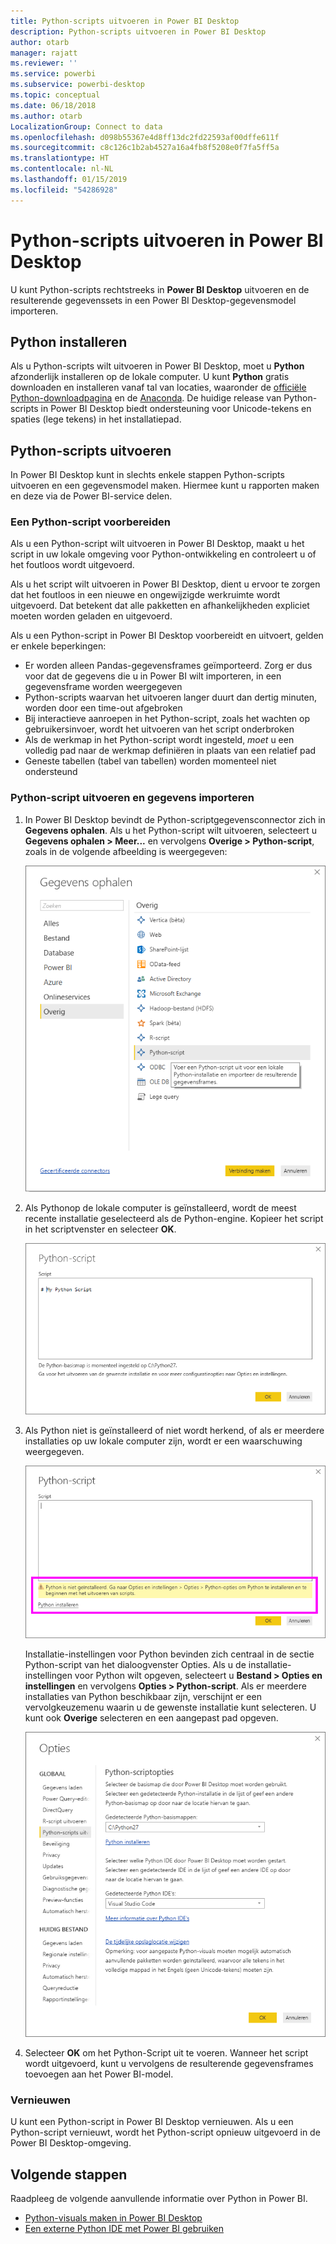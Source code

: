 ```yaml
---
title: Python-scripts uitvoeren in Power BI Desktop
description: Python-scripts uitvoeren in Power BI Desktop
author: otarb
manager: rajatt
ms.reviewer: ''
ms.service: powerbi
ms.subservice: powerbi-desktop
ms.topic: conceptual
ms.date: 06/18/2018
ms.author: otarb
LocalizationGroup: Connect to data
ms.openlocfilehash: d098b55367e4d8ff13dc2fd22593af00dffe611f
ms.sourcegitcommit: c8c126c1b2ab4527a16a4fb8f5208e0f7fa5ff5a
ms.translationtype: HT
ms.contentlocale: nl-NL
ms.lasthandoff: 01/15/2019
ms.locfileid: "54286928"
---
```

# <a name="run-python-scripts-in-power-bi-desktop"></a>Python-scripts uitvoeren in Power BI Desktop
U kunt Python-scripts rechtstreeks in **Power BI Desktop** uitvoeren en de resulterende gegevenssets in een Power BI Desktop-gegevensmodel importeren.

## <a name="install-python"></a>Python installeren
Als u Python-scripts wilt uitvoeren in Power BI Desktop, moet u **Python** afzonderlijk installeren op de lokale computer. U kunt **Python** gratis downloaden en installeren vanaf tal van locaties, waaronder de [officiële Python-downloadpagina](https://www.python.org/) en de [Anaconda](https://anaconda.org/anaconda/python/). De huidige release van Python-scripts in Power BI Desktop biedt ondersteuning voor Unicode-tekens en spaties (lege tekens) in het installatiepad.

## <a name="run-python-scripts"></a>Python-scripts uitvoeren
In Power BI Desktop kunt in slechts enkele stappen Python-scripts uitvoeren en een gegevensmodel maken. Hiermee kunt u rapporten maken en deze via de Power BI-service delen.

### <a name="prepare-a-python-script"></a>Een Python-script voorbereiden
Als u een Python-script wilt uitvoeren in Power BI Desktop, maakt u het script in uw lokale omgeving voor Python-ontwikkeling en controleert u of het foutloos wordt uitgevoerd.

Als u het script wilt uitvoeren in Power BI Desktop, dient u ervoor te zorgen dat het foutloos in een nieuwe en ongewijzigde werkruimte wordt uitgevoerd. Dat betekent dat alle pakketten en afhankelijkheden expliciet moeten worden geladen en uitgevoerd.

Als u een Python-script in Power BI Desktop voorbereidt en uitvoert, gelden er enkele beperkingen:

* Er worden alleen Pandas-gegevensframes geïmporteerd. Zorg er dus voor dat de gegevens die u in Power BI wilt importeren, in een gegevensframe worden weergegeven
* Python-scripts waarvan het uitvoeren langer duurt dan dertig minuten, worden door een time-out afgebroken
* Bij interactieve aanroepen in het Python-script, zoals het wachten op gebruikersinvoer, wordt het uitvoeren van het script onderbroken
* Als de werkmap in het Python-script wordt ingesteld, *moet* u een volledig pad naar de werkmap definiëren in plaats van een relatief pad
* Geneste tabellen (tabel van tabellen) worden momenteel niet ondersteund 

### <a name="run-your-python-script-and-import-data"></a>Python-script uitvoeren en gegevens importeren
1. In Power BI Desktop bevindt de Python-scriptgegevensconnector zich in **Gegevens ophalen**. Als u het Python-script wilt uitvoeren, selecteert u **Gegevens ophalen &gt; Meer...** en vervolgens **Overige &gt; Python-script**, zoals in de volgende afbeelding is weergegeven:
   
   ![](media/desktop-python-scripts/python-scripts-1.png)
2. Als Pythonop de lokale computer is geïnstalleerd, wordt de meest recente installatie geselecteerd als de Python-engine. Kopieer het script in het scriptvenster en selecteer **OK**.
   
   ![](media/desktop-python-scripts/python-scripts-2.png)
3. Als Python niet is geïnstalleerd of niet wordt herkend, of als er meerdere installaties op uw lokale computer zijn, wordt er een waarschuwing weergegeven.
   
   ![](media/desktop-python-scripts/python-scripts-3.png)
   
   Installatie-instellingen voor Python bevinden zich centraal in de sectie Python-script van het dialoogvenster Opties. Als u de installatie-instellingen voor Python wilt opgeven, selecteert u **Bestand > Opties en instellingen** en vervolgens **Opties > Python-script**. Als er meerdere installaties van Python beschikbaar zijn, verschijnt er een vervolgkeuzemenu waarin u de gewenste installatie kunt selecteren. U kunt ook **Overige** selecteren en een aangepast pad opgeven.
   
   ![](media/desktop-python-scripts/python-scripts-4.png)
4. Selecteer **OK** om het Python-Script uit te voeren. Wanneer het script wordt uitgevoerd, kunt u vervolgens de resulterende gegevensframes toevoegen aan het Power BI-model.

### <a name="refresh"></a>Vernieuwen
U kunt een Python-script in Power BI Desktop vernieuwen. Als u een Python-script vernieuwt, wordt het Python-script opnieuw uitgevoerd in de Power BI Desktop-omgeving.

## <a name="next-steps"></a>Volgende stappen
Raadpleeg de volgende aanvullende informatie over Python in Power BI.

* [Python-visuals maken in Power BI Desktop](desktop-python-visuals.md)
* [Een externe Python IDE met Power BI gebruiken](desktop-python-ide.md)